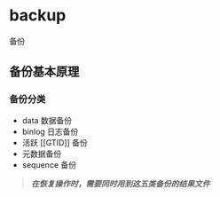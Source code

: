 # backup
备份

## 备份基本原理

### 备份分类
- data 数据备份
- binlog 日志备份
- 活跃 [[GTID]] 备份
- 元数据备份
- sequence 备份

>***在恢复操作时，需要同时用到这五类备份的结果文件***


